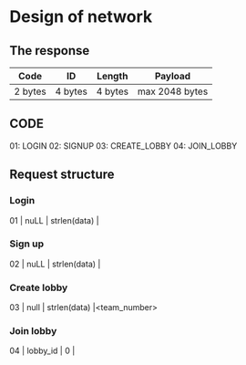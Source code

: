 # Design of network
## The response
| Code | ID | Length | Payload|
|---|---|---|---|
|2 bytes|4 bytes |4 bytes| max 2048 bytes|


## CODE
01: LOGIN
02: SIGNUP
03: CREATE_LOBBY
04: JOIN_LOBBY

## Request structure
### Login
01 | nuLL     | strlen(data) |<username> <password>

### Sign up
02 | nuLL     | strlen(data) |<username> <password>

### Create lobby
03 | null     | strlen(data) |<team_number>

### Join lobby
04 | lobby_id | 0            |<null> 